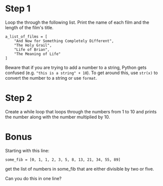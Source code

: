 # Step 1

Loop the through the following list. Print the name of each film and the length of the film's title.

```
a_list_of_films = [
    "And Now for Something Completely Different",
    "The Holy Grail",
    "Life of Brian",
    "The Meaning of Life"
]
```

Beware that if you are trying to add a number to a string, Python gets confused (e.g. `"this is a string" + 10`). To get around this, use `str(x)` to convert the number to a string or use `format`.

# Step 2

Create a while loop that loops through the numbers from 1 to 10 and prints the number along with the number multiplied by 10. 

# Bonus

Starting with this line:

    some_fib = [0, 1, 1, 2, 3, 5, 8, 13, 21, 34, 55, 89]
    
get the list of numbers in some_fib that are either divisible by two or five.

Can you do this in one line?
